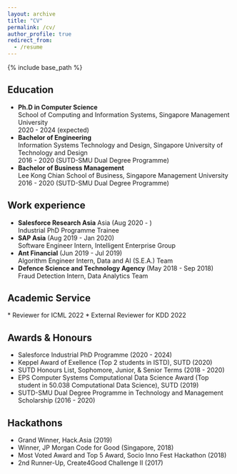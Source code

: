 ```yaml
---
layout: archive
title: "CV"
permalink: /cv/
author_profile: true
redirect_from:
  - /resume
---
```


{% include base_path %}

<h2>Education</h2>

* **Ph.D in Computer Science** <br>
  School of Computing and Information Systems, Singapore Management University <br>
  2020 - 2024 (expected)
* **Bachelor of Engineering** <br>
  Information Systems Technology and Design, Singapore University of Technology and Design <br>
  2016 - 2020 (SUTD-SMU Dual Degree Programme)
* **Bachelor of Business Management** <br>
  Lee Kong Chian School of Business, Singapore Management University <br>
  2016 - 2020 (SUTD-SMU Dual Degree Programme)

<h2>Work experience</h2>

* **Salesforce Research Asia** Asia (Aug 2020 - ) <br>
  Industrial PhD Programme Trainee
* **SAP Asia** (Aug 2019 - Jan 2020) <br>
  Software Engineer Intern, Intelligent Enterprise Group
* **Ant Financial** (Jun 2019 - Jul 2019) <br>
  Algorithm Engineer Intern, Data and AI (S.E.A.) Team
* **Defence Science and Technology Agency** (May 2018 - Sep 2018) <br>
  Fraud Detection Intern, Data Analytics Team

<h2>Academic Service</h2>
* Reviewer for ICML 2022
* External Reviewer for KDD 2022

<h2>Awards & Honours</h2>

* Salesforce Industrial PhD Programme (2020 - 2024)
* Keppel Award of Exellence (Top 2 students in ISTD), SUTD (2020)
* SUTD Honours List, Sophomore, Junior, & Senior Terms (2018 - 2020)
* EPS Computer Systems Computational Data Science Award (Top student in 50.038 Computational Data Science), SUTD (2019)
* SUTD-SMU Dual Degree Programme in Technology and Management Scholarship (2016 - 2020)

<h2>Hackathons</h2>

* Grand Winner, Hack.Asia (2019)
* Winner, JP Morgan Code for Good (Singapore, 2018)
* Most Voted Award and Top 5 Award, Socio Inno Fest Hackathon (2018)
* 2nd Runner-Up, Create4Good Challenge II (2017)

<!-- Professional Activities
====== -->

<!-- Publications
======
  <ul>{% for post in site.publications %}
    {% include archive-single-cv.html %}
  {% endfor %}</ul>
  
Talks
======
  <ul>{% for post in site.talks %}
    {% include archive-single-talk-cv.html %}
  {% endfor %}</ul>
  
Teaching
======
  <ul>{% for post in site.teaching %}
    {% include archive-single-cv.html %}
  {% endfor %}</ul>
  
Service and leadership
======
* Currently signed in to 43 different slack teams -->
